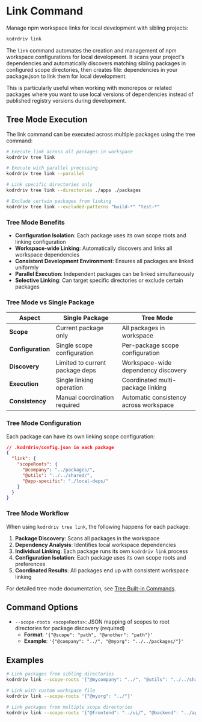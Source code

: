 # Link Command

Manage npm workspace links for local development with sibling projects:

```bash
kodrdriv link
```

The `link` command automates the creation and management of npm workspace configurations for local development. It scans your project's dependencies and automatically discovers matching sibling packages in configured scope directories, then creates file: dependencies in your package.json to link them for local development.

This is particularly useful when working with monorepos or related packages where you want to use local versions of dependencies instead of published registry versions during development.

## Tree Mode Execution

The link command can be executed across multiple packages using the tree command:

```bash
# Execute link across all packages in workspace
kodrdriv tree link

# Execute with parallel processing
kodrdriv tree link --parallel

# Link specific directories only
kodrdriv tree link --directories ./apps ./packages

# Exclude certain packages from linking
kodrdriv tree link --excluded-patterns "build-*" "test-*"
```

### Tree Mode Benefits

- **Configuration Isolation**: Each package uses its own scope roots and linking configuration
- **Workspace-wide Linking**: Automatically discovers and links all workspace dependencies
- **Consistent Development Environment**: Ensures all packages are linked uniformly
- **Parallel Execution**: Independent packages can be linked simultaneously
- **Selective Linking**: Can target specific directories or exclude certain packages

### Tree Mode vs Single Package

| Aspect | Single Package | Tree Mode |
|--------|---------------|-----------|
| **Scope** | Current package only | All packages in workspace |
| **Configuration** | Single scope configuration | Per-package scope configuration |
| **Discovery** | Limited to current package deps | Workspace-wide dependency discovery |
| **Execution** | Single linking operation | Coordinated multi-package linking |
| **Consistency** | Manual coordination required | Automatic consistency across workspace |

### Tree Mode Configuration

Each package can have its own linking scope configuration:

```json
// .kodrdriv/config.json in each package
{
  "link": {
    "scopeRoots": {
      "@company": "../packages/",
      "@utils": "../../shared/",
      "@app-specific": "./local-deps/"
    }
  }
}
```

### Tree Mode Workflow

When using `kodrdriv tree link`, the following happens for each package:

1. **Package Discovery**: Scans all packages in the workspace
2. **Dependency Analysis**: Identifies local workspace dependencies
3. **Individual Linking**: Each package runs its own `kodrdriv link` process
4. **Configuration Isolation**: Each package uses its own scope roots and preferences
5. **Coordinated Results**: All packages end up with consistent workspace linking

For detailed tree mode documentation, see [Tree Built-in Commands](tree-built-in-commands.md#kodrdriv-tree-link).

## Command Options

- `--scope-roots <scopeRoots>`: JSON mapping of scopes to root directories for package discovery (required)
  - **Format**: `'{"@scope": "path", "@another": "path"}'`
  - **Example**: `'{"@company": "../", "@myorg": "../../packages/"}'`

## Examples

```bash
# Link packages from sibling directories
kodrdriv link --scope-roots '{"@mycompany": "../", "@utils": "../../shared/"}'

# Link with custom workspace file
kodrdriv link --scope-roots '{"@myorg": "../"}'

# Link packages from multiple scope directories
kodrdriv link --scope-roots '{"@frontend": "../ui/", "@backend": "../api/", "@shared": "../common/"}'
```
